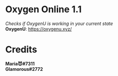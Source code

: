 # Oxygen Online 1.1
*Checks if OxygenU is working in your current state* <br>
**OxygenU**: https://oxygenu.xyz/ <br>
# Credits
**Maria😈#7311** <br>
**Glamorous#2772** 
